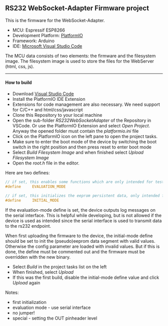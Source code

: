 ## RS232 WebSocket-Adapter Firmware project

This is the firmware for the WebSocket-Adapter.
- MCU: Espressif ESP8266
- Development Platform: [PlatformIO](https://platformio.org/)
- Framework: Arduino
- IDE: [Microsoft Visual Studio Code](https://platformio.org/platformio-ide)

The MCU data consists of two elements: the firmware and the filesystem image. The filesystem image is used to store the files for the WebServer (html, css, js).

---

#### How to build
- Download [Visual Studio Code](https://platformio.org/platformio-ide)
- Install the PlatformIO IDE Extension
- Extensions for code management are also necessary. We need support for C/C++ and html/css/javascript
- Clone this Repository to your local machine
- Open the sub-folder *RS232WebSocketAdapter* of the Repository in VSCode. Or use the PlatformIO Extension and select *Open Project*. Anyway the opened folder must contain the *platformio.ini* file
- Click on the PlatformIO icon on the left pane to open the project tasks.
- Make sure to enter the boot mode of the device by switching the boot switch in the right position and then press reset to enter boot mode
- Select *Build Filesystem Image* and when finished select *Upload Filesystem Image*
- Open the *root.h* file in the editor.

Here are two defines:
```C++
// if set, this enables some functions which are only intended for testing purposes
#define     EVALUATION_MODE

// if set, this initializes the eeprom persistent data, only intended for initial startup of the device
#define     INITIAL_MODE 
```
If the evaluation-mode define is set, the device outputs log messages on the serial interface. This is helpful while developing, but is not allowed if the device is used as intended since the serial interface is used to transmit data to the rs232 endpoint.

When first uploading the firmware to the device, the initial-mode define should be set to init the (pseudo)eeprom data segment with valid values. Otherwise the config parameter are loaded with invalid values. But if this is done, the define must be commented out and the firmware must be overridden with the new binary.

- Select *Build* in the project tasks list on the left
- When finished, select *Upload*
- If this was the first build, disable the initial-mode define value and click *Upload* again



Notes:

- first initialization
- evaluation mode - use serial interface
- no jumper!
- special - setting the OUT pinheader level
